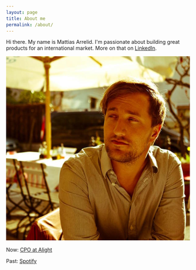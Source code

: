 ```yaml
---
layout: page
title: About me
permalink: /about/
---
```


Hi there. My name is Mattias Arrelid. I'm passionate about building great products for an international market. More on that on [LinkedIn](https://www.linkedin.com/in/arrelid).

![Photo of Mattias](/assets/images/mattias.jpg)

Now: [CPO at Alight](https://www.alight-energy.com)

Past: [Spotify](https://spotify.com)
